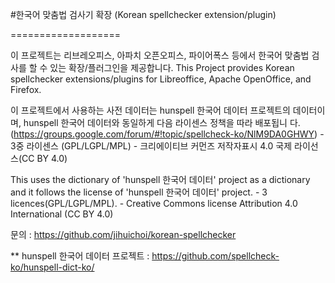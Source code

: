#한국어 맞춤법 검사기 확장
(Korean spellchecker extension/plugin)

===================

이 프로젝트는 리브레오피스, 아파치 오픈오피스, 파이어폭스 등에서 한국어 맞춤법 
검사를 할 수 있는 확장/플러그인을 제공합니다.
This Project provides Korean spellchecker extensions/plugins for Libreoffice,
Apache OpenOffice, and Firefox.

이 프로젝트에서 사용하는 사전 데이터는 hunspell 한국어 데이터 프로젝트의 
데이터이며, hunspell 한국어 데이터와 동일하게 다음 라이센스 정책을 따라 배포됩니
다.(https://groups.google.com/forum/#!topic/spellcheck-ko/NlM9DA0GHWY)
	- 3중 라이센스 (GPL/LGPL/MPL)
	- 크리에이티브 커먼즈 저작자표시 4.0 국제 라이선스(CC BY 4.0)

This uses the dictionary of 'hunspell 한국어 데이터' project as a dictionary
and it follows the license of 'hunspell 한국어 데이터' project.
	- 3 licences(GPL/LGPL/MPL).
	- Creative Commons license Attribution 4.0 International (CC BY 4.0)

문의 : https://github.com/jihuichoi/korean-spellchecker

** hunspell 한국어 데이터 프로젝트
: https://github.com/spellcheck-ko/hunspell-dict-ko/
